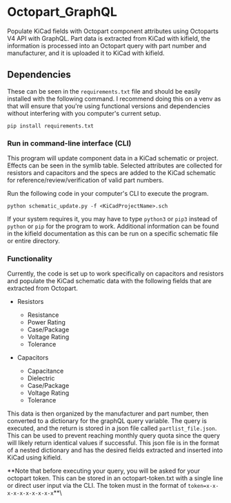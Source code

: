 # Octopart_GraphQL
Populate KiCad fields with Octopart component attributes using Octoparts V4 API with GraphQL. Part data is extracted from KiCad with kifield, the information is processed into an Octopart query with part number and manufacturer, and it is uploaded it to KiCad with kifield.

## Dependencies
These can be seen in the `requirements.txt` file and should be easily installed with the following command. I recommend doing this on a venv as that will ensure that you're using functional versions and dependencies without interfering with you computer's current setup. 

```pip install requirements.txt```

### Run in command-line interface (CLI)
This program will update component data in a KiCad schematic or project. Effects can be seen in the symlib table. Selected attributes are collected for resistors and capacitors and the specs are added to the KiCad schematic for reference/review/verification of valid part numbers.

Run the following code in your computer's CLI to execute the program.

```python schematic_update.py -f <KiCadProjectName>.sch```

If your system requires it, you may have to type `python3` or `pip3`  instead of `python` or `pip` for the program to work. Additional information can be found in the kifield documentation as this can be run on a specific schematic file or entire directory. 

### Functionality
Currently, the code is set up to work specifically on capacitors and resistors and populate the KiCad schematic data with the following fields that are extracted from Octopart. 

* Resistors
    * Resistance 
    * Power Rating
    * Case/Package
    * Voltage Rating
    * Tolerance

* Capacitors
    * Capacitance
    * Dielectric
    * Case/Package
    * Voltage Rating
    * Tolerance
    
This data is then organized by the manufacturer and part number, then converted to a dictionary for the graphQL query variable. The query is executed, and the return is stored in a json file called `partlist_file.json`. This can be used to prevent reaching monthly query quota since the query will likely return identical values if successful. This json file is in the format of a nested dictionary and has the desired fields extracted and inserted into KiCad using kifield. 

*\*Note that before executing your query, you will be asked for your octopart token. This can be stored in an octopart-token.txt with a single line or direct user input via the CLI. The token must in the format of `token=x-x-x-x-x-x-x-x-x-x`**\
    